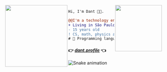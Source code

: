 <img align="right" height="150" src="https://media.giphy.com/media/vvcvtGPa4hSiN4TgeY/giphy.gif"/>
<img align="left" height="200" src="https://media.giphy.com/media/ao9DUiTKH60XS/giphy.gif"/>

```diff
Hi, I'm Dant 👩‍💻.

@@I'm a technology enthusiast@@
+ Living in São Paulo, Brazil 🇧🇷.
- 15 years old
! CS, math, physics and music are my passion
# 📖 Programming languages, hacking, arch linux user btw
```

#### 👉 *[dant.profile](https://linktr.ee/0xDantas)* 👈

<Youre doing great>
<Good things will come to you>
<Drink water and stay awesome>

<SECRET GUEST BOOK>
<ooooooooooooooooo>
<ooooooooooooooooo

<center>
    
![Snake animation](https://github.com/dantsec/dantsec/blob/output/github-contribution-grid-snake.svg)

</center>

